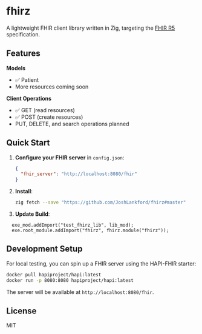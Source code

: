 # fhirz

A lightweight FHIR client library written in Zig, targeting the [FHIR R5](https://hl7.org/fhir/) specification.

## Features

**Models**
- ✅ Patient
- More resources coming soon

**Client Operations**
- ✅ GET (read resources)
- ✅ POST (create resources)
- PUT, DELETE, and search operations planned

## Quick Start

1. **Configure your FHIR server** in `config.json`:
   ```json
   {
     "fhir_server": "http://localhost:8080/fhir"
   }
   ```

2. **Install**:
   ```bash
   zig fetch --save "https://github.com/JoshLankford/fhirz#master"
   ```

3. **Update Build**:
  ```zig
    exe_mod.addImport("test_fhirz_lib", lib_mod);
    exe.root_module.addImport("fhirz", fhirz.module("fhirz"));
  ```

## Development Setup

For local testing, you can spin up a FHIR server using the HAPI-FHIR starter:

```bash
docker pull hapiproject/hapi:latest
docker run -p 8080:8080 hapiproject/hapi:latest
```

The server will be available at `http://localhost:8080/fhir`.

## License

MIT

